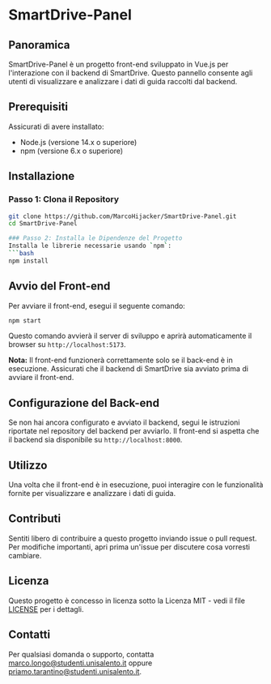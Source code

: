 # SmartDrive-Panel

## Panoramica
SmartDrive-Panel è un progetto front-end sviluppato in Vue.js per l'interazione con il backend di SmartDrive. Questo pannello consente agli utenti di visualizzare e analizzare i dati di guida raccolti dal backend.

## Prerequisiti
Assicurati di avere installato:
- Node.js (versione 14.x o superiore)
- npm (versione 6.x o superiore)

## Installazione

### Passo 1: Clona il Repository
```bash
git clone https://github.com/MarcoHijacker/SmartDrive-Panel.git
cd SmartDrive-Panel

### Passo 2: Installa le Dipendenze del Progetto
Installa le librerie necessarie usando `npm`:
```bash
npm install
```

## Avvio del Front-end
Per avviare il front-end, esegui il seguente comando:
```bash
npm start
```
Questo comando avvierà il server di sviluppo e aprirà automaticamente il browser su `http://localhost:5173`.

**Nota:** Il front-end funzionerà correttamente solo se il back-end è in esecuzione. Assicurati che il backend di SmartDrive sia avviato prima di avviare il front-end.

## Configurazione del Back-end
Se non hai ancora configurato e avviato il backend, segui le istruzioni riportate nel repository del backend per avviarlo. Il front-end si aspetta che il backend sia disponibile su `http://localhost:8000`.

## Utilizzo
Una volta che il front-end è in esecuzione, puoi interagire con le funzionalità fornite per visualizzare e analizzare i dati di guida.

## Contributi
Sentiti libero di contribuire a questo progetto inviando issue o pull request. Per modifiche importanti, apri prima un'issue per discutere cosa vorresti cambiare.

## Licenza
Questo progetto è concesso in licenza sotto la Licenza MIT - vedi il file [LICENSE](LICENSE) per i dettagli.

## Contatti
Per qualsiasi domanda o supporto, contatta [marco.longo@studenti.unisalento.it](mailto:marco.longo@studenti.unisalento.it) oppure [priamo.tarantino@studenti.unisalento.it](mailto:priamo.tarantino@studenti.unisalento.it).
```